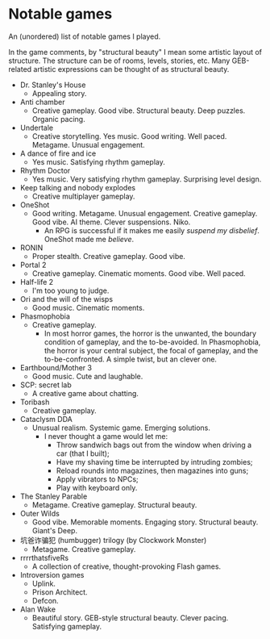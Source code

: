 # Notable games
An (unordered) list of notable games I played. 

In the game comments, by "structural beauty" I mean some artistic layout of structure. The structure can be of rooms, levels, stories, etc. Many GEB-related artistic expressions can be thought of as structural beauty. 

- Dr. Stanley's House
  - Appealing story. 
- Anti chamber
  - Creative gameplay. Good vibe. Structural beauty. Deep puzzles. Organic pacing. 
- Undertale
  - Creative storytelling. Yes music. Good writing. Well paced. Metagame. Unusual engagement. 
- A dance of fire and ice
  - Yes music. Satisfying rhythm gameplay. 
- Rhythm Doctor
  - Yes music. Very satisfying rhythm gameplay. Surprising level design. 
- Keep talking and nobody explodes
  - Creative multiplayer gameplay. 
- OneShot
  - Good writing. Metagame. Unusual engagement. Creative gameplay. Good vibe. AI theme. Clever suspensions. Niko. 
    - An RPG is successful if it makes me easily *suspend my disbelief*. OneShot made me *believe*. 
- RONIN
  - Proper stealth. Creative gameplay. Good vibe. 
- Portal 2
  - Creative gameplay. Cinematic moments. Good vibe. Well paced. 
- Half-life 2
  - I'm too young to judge. 
- Ori and the will of the wisps
  - Good music. Cinematic moments. 
- Phasmophobia
  - Creative gameplay. 
    - In most horror games, the horror is the unwanted, the boundary condition of gameplay, and the to-be-avoided. In Phasmophobia, the horror is your central subject, the focal of gameplay, and the to-be-confronted. A simple twist, but an clever one. 
- Earthbound/Mother 3
  - Good music. Cute and laughable. 
- SCP: secret lab
  - A creative game about chatting. 
- Toribash
  - Creative gameplay. 
- Cataclysm DDA
  - Unusual realism. Systemic game. Emerging solutions. 
    - I never thought a game would let me: 
      - Throw sandwich bags out from the window when driving a car (that I built); 
      - Have my shaving time be interrupted by intruding zombies; 
      - Reload rounds into magazines, then magazines into guns; 
      - Apply vibrators to NPCs; 
      - Play with keyboard only. 
- The Stanley Parable
  - Metagame. Creative gameplay. Structural beauty. 
- Outer Wilds
  - Good vibe. Memorable moments. Engaging story. Structural beauty. Giant's Deep. 
- 坑爸诈骗犯 (humbugger) trilogy (by Clockwork Monster)
  - Metagame. Creative gameplay. 
- rrrrthatsfiveRs
  - A collection of creative, thought-provoking Flash games. 
- Introversion games
  - Uplink. 
  - Prison Architect. 
  - Defcon. 
- Alan Wake
  - Beautiful story. GEB-style structural beauty. Clever pacing. Satisfying gameplay. 

